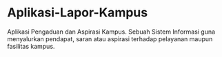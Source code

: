 # Aplikasi-Lapor-Kampus
Aplikasi Pengaduan dan Aspirasi Kampus. Sebuah Sistem Informasi guna menyalurkan pendapat, saran atau aspirasi terhadap pelayanan maupun fasilitas kampus.
